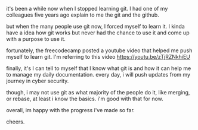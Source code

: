 
it's been a while now when I stopped learning git. I had one of my colleagues five years ago explain to me the git and the github.

but when the many people use git now, I forced myself to learn it. I kinda have a idea how git works but never had the chance to use it and come up with a purpose to use it. 

fortunately, the freecodecamp posted a youtube video that helped me push myself to learn git. I'm referring to this video https://youtu.be/zTjRZNkhiEU

finally, it's I can tell to myself that I know what git is and how it can help me to manage my daily documentation. every day, i will push updates from my journey in cyber security. 

though, i may not use git as what majority of the people do it, like merging, or rebase, at least i know the basics. i'm good with that for now.

overall, im happy with the progress i've made so far. 

cheers.
